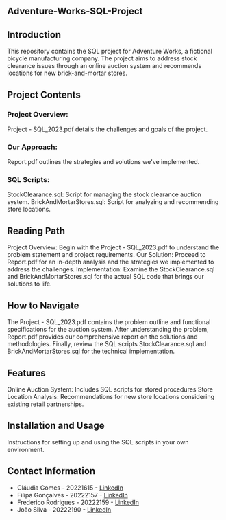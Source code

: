 ## Adventure-Works-SQL-Project

## Introduction
This repository contains the SQL project for Adventure Works, a fictional bicycle manufacturing company. The project aims to address stock clearance issues through an online auction system and recommends locations for new brick-and-mortar stores.

## Project Contents
### Project Overview: 
Project - SQL_2023.pdf details the challenges and goals of the project.
### Our Approach: 
Report.pdf outlines the strategies and solutions we've implemented.
### SQL Scripts:
StockClearance.sql: Script for managing the stock clearance auction system.
BrickAndMortarStores.sql: Script for analyzing and recommending store locations.

## Reading Path
Project Overview: Begin with the Project - SQL_2023.pdf to understand the problem statement and project requirements.
Our Solution: Proceed to Report.pdf for an in-depth analysis and the strategies we implemented to address the challenges.
Implementation: Examine the StockClearance.sql and BrickAndMortarStores.sql for the actual SQL code that brings our solutions to life.

## How to Navigate
The Project - SQL_2023.pdf contains the problem outline and functional specifications for the auction system.
After understanding the problem, Report.pdf provides our comprehensive report on the solutions and methodologies.
Finally, review the SQL scripts StockClearance.sql and BrickAndMortarStores.sql for the technical implementation.

## Features
Online Auction System: Includes SQL scripts for stored procedures
Store Location Analysis: Recommendations for new store locations considering existing retail partnerships.

## Installation and Usage
Instructions for setting up and using the SQL scripts in your own environment.

## Contact Information
- Cláudia Gomes - 20221615 - [LinkedIn](https://www.linkedin.com/in/cláudia-gomes-4b8bbb191/)
- Filipa Gonçalves - 20222157 - [LinkedIn](https://www.linkedin.com/in/filipa-gonçalves-71970115a/)
- Frederico Rodrigues - 20222159 - [LinkedIn](https://www.linkedin.com/in/frederico-rodrigues-895897101/)
- João Silva - 20222190 - [LinkedIn](https://www.linkedin.com/in/joao-silva-8625034a/)


